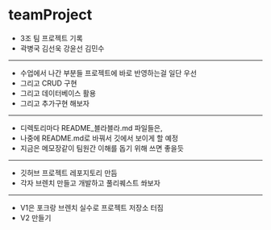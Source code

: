 # teamProject
+ 3조 팀 프로젝트 기록
+ 곽병국 김선욱 강윤선 김민수
---
+ 수업에서 나간 부분들 프로젝트에 바로 반영하는걸 일단 우선
+ 그리고 CRUD 구현
+ 그리고 데이터베이스 활용
+ 그리고 추가구현 해보자
---
+ 디렉토리마다 README_블라블라.md 파일들은,
+ 나중에 README.md로 바꿔서 깃에서 보이게 할 예정
+ 지금은 메모장같이 팀원간 이해를 돕기 위해 쓰면 좋을듯
---
+ 깃허브 프로젝트 레포지토리 만듬 
+ 각자 브렌치 만들고 개발하고 풀리퀘스트 쏴보자
---
+ V1은 포크랑 브렌치 실수로 프로젝트 저장소 터짐
+ V2 만들기 